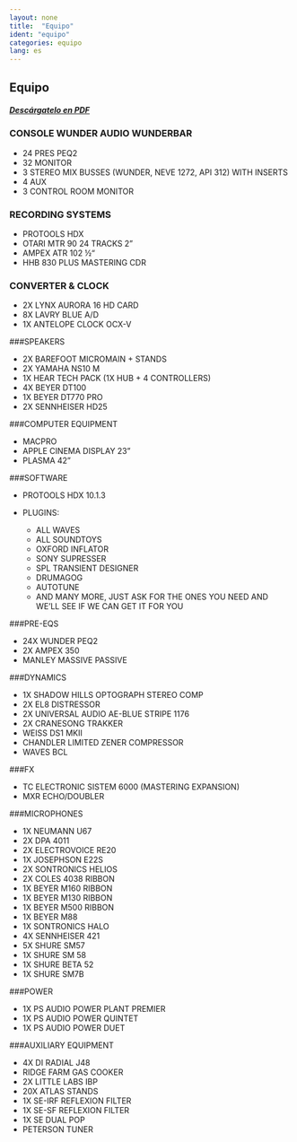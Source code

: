 ```yaml
---
layout: none
title:  "Equipo"
ident: "equipo"
categories: equipo
lang: es
---
```


<section class="popupContent mfp-prevent-close">
<section id="equipo">
    <div class="wrapper">

## Equipo
##### [Descárgatelo en PDF](#)

### CONSOLE WUNDER AUDIO WUNDERBAR

- 24 PRES PEQ2
- 32 MONITOR
- 3 STEREO MIX BUSSES   (WUNDER, NEVE 1272, API 312) WITH INSERTS
- 4 AUX
- 3 CONTROL ROOM MONITOR

### RECORDING SYSTEMS
- PROTOOLS HDX
- OTARI MTR 90 24 TRACKS 2”
- AMPEX ATR 102 ½“
- HHB 830 PLUS MASTERING CDR

### CONVERTER & CLOCK

- 2X LYNX AURORA 16 HD CARD
- 8X LAVRY BLUE A/D
- 1X ANTELOPE CLOCK OCX-V


###SPEAKERS

- 2X BAREFOOT MICROMAIN + STANDS
- 2X YAMAHA NS10 M
- 1X HEAR TECH PACK (1X HUB + 4 CONTROLLERS)
- 4X BEYER DT100
- 1X BEYER DT770 PRO
- 2X SENNHEISER HD25


###COMPUTER EQUIPMENT

- MACPRO
- APPLE CINEMA DISPLAY 23”
- PLASMA 42”


###SOFTWARE

- PROTOOLS HDX 10.1.3
- PLUGINS:

    * ALL WAVES
    * ALL SOUNDTOYS
    * OXFORD INFLATOR
    * SONY SUPRESSER
    * SPL TRANSIENT DESIGNER
    * DRUMAGOG
    * AUTOTUNE
    * AND MANY MORE, JUST ASK FOR THE ONES YOU NEED AND WE’LL SEE IF WE CAN GET IT FOR YOU



###PRE-EQS

- 24X WUNDER PEQ2
- 2X AMPEX 350
- MANLEY MASSIVE PASSIVE


###DYNAMICS

- 1X SHADOW HILLS OPTOGRAPH STEREO COMP
- 2X EL8 DISTRESSOR
- 2X UNIVERSAL AUDIO AE-BLUE STRIPE 1176
- 2X CRANESONG TRAKKER
- WEISS DS1 MKII
- CHANDLER LIMITED ZENER COMPRESSOR
- WAVES BCL


###FX

- TC ELECTRONIC SISTEM 6000 (MASTERING EXPANSION)
- MXR ECHO/DOUBLER


###MICROPHONES

- 1X NEUMANN U67
- 2X DPA 4011
- 2X ELECTROVOICE RE20
- 1X JOSEPHSON E22S
- 2X SONTRONICS HELIOS
- 2X COLES 4038 RIBBON
- 1X BEYER M160 RIBBON
- 1X BEYER M130 RIBBON
- 1X BEYER M500 RIBBON
- 1X BEYER M88
- 1X SONTRONICS HALO
- 4X SENNHEISER 421
- 5X SHURE SM57
- 1X SHURE SM 58
- 1X SHURE BETA 52
- 1X SHURE SM7B


###POWER

- 1X PS AUDIO POWER PLANT PREMIER
- 1X PS AUDIO POWER QUINTET
- 1X PS AUDIO POWER DUET


###AUXILIARY EQUIPMENT

- 4X DI RADIAL J48
- RIDGE FARM GAS COOKER
- 2X LITTLE LABS IBP
- 20X ATLAS STANDS
- 1X SE-IRF REFLEXION FILTER
- 1X SE-SF  REFLEXION FILTER
- 1X SE DUAL POP
- PETERSON TUNER

</div>
</section>
</section>